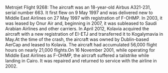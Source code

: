 Metrojet Flight 9268: The aircraft was an 18-year-old Airbus A321-231, serial number 663. It first flew on 9 May 1997 and was delivered new to Middle East Airlines on 27 May 1997 with registration of F-OHMP. In 2003, it was leased by Onur Air and, beginning in 2007, it was subleased to Saudi Arabian Airlines and other carriers. In April 2012, Kolavia acquired the aircraft with a new registration of EI-ETJ and transferred it to Kogalymavia in May.At the time of the crash, the aircraft was owned by Dublin-based AerCap and leased to Kolavia. The aircraft had accumulated 56,000 flight hours on nearly 21,000 flights.On 16 November 2001, while operating for Middle East Airlines as F-OHMP, the aircraft suffered a tailstrike while landing in Cairo. It was repaired and returned to service with the airline in 2002.
